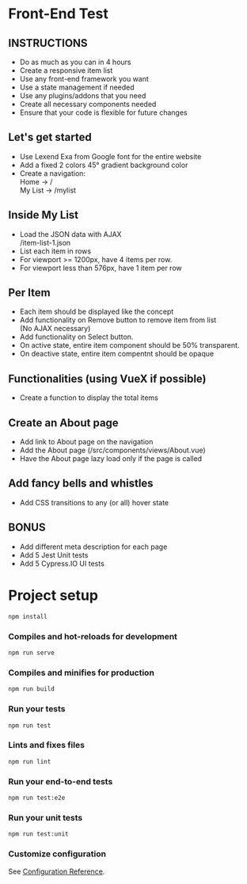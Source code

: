 # Front-End Test

## INSTRUCTIONS
* Do as much as you can in 4 hours
* Create a responsive item list
* Use any front-end framework you want
* Use a state management if needed
* Use any plugins/addons that you need
* Create all necessary components needed
* Ensure that your code is flexible for future changes

## Let's get started
* Use Lexend Exa from Google font for the entire website
* Add a fixed 2 colors 45° gradient background color
* Create a navigation:<br>
Home -> /
<br>My List -> /mylist

## Inside My List
* Load the JSON data with AJAX<br>
/item-list-1.json
* List each item in rows
* For viewport >= 1200px, have 4 items per row.
* For viewport less than 576px, have 1 item per row

## Per Item
* Each item should be displayed like the concept
* Add functionality on Remove button to remove item from list<br>
(No AJAX necessary)
* Add functionality on Select button.
* On active state, entire item component should be 50% transparent.
* On deactive state, entire item compentnt should be opaque

## Functionalities (using VueX if possible)
* Create a function to display the total items

## Create an About page
* Add link to About page on the navigation
* Add the About page (/src/components/views/About.vue)
* Have the About page lazy load only if the page is called

## Add fancy bells and whistles
* Add CSS transitions to any (or all) hover state

## BONUS
* Add different meta description for each page
* Add 5 Jest Unit tests
* Add 5 Cypress.IO UI tests


# Project setup
```
npm install
```

### Compiles and hot-reloads for development
```
npm run serve
```

### Compiles and minifies for production
```
npm run build
```

### Run your tests
```
npm run test
```

### Lints and fixes files
```
npm run lint
```

### Run your end-to-end tests
```
npm run test:e2e
```

### Run your unit tests
```
npm run test:unit
```

### Customize configuration
See [Configuration Reference](https://cli.vuejs.org/config/).